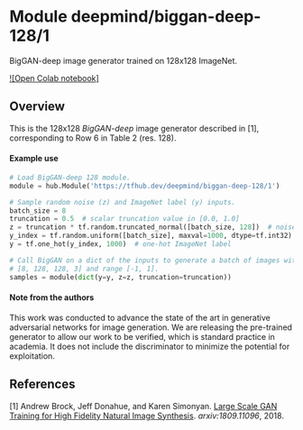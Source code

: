 # Module deepmind/biggan-deep-128/1

BigGAN-deep image generator trained on 128x128 ImageNet.

<!-- dataset: imagenet-ilsvrc-2012-cls -->
<!-- asset-path: legacy -->
<!-- module-type: image-generator -->
<!-- network-architecture: biggan-deep -->
<!-- fine-tunable: false -->
<!-- format: hub -->


[![Open Colab notebook]](https://colab.research.google.com/github/tensorflow/hub/blob/master/examples/colab/biggan_generation_with_tf_hub.ipynb)

## Overview

This is the 128x128 *BigGAN-deep* image generator described in [1],
corresponding to Row 6 in Table 2 (res. 128).

#### Example use

```python
# Load BigGAN-deep 128 module.
module = hub.Module('https://tfhub.dev/deepmind/biggan-deep-128/1')

# Sample random noise (z) and ImageNet label (y) inputs.
batch_size = 8
truncation = 0.5  # scalar truncation value in [0.0, 1.0]
z = truncation * tf.random.truncated_normal([batch_size, 128])  # noise sample
y_index = tf.random.uniform([batch_size], maxval=1000, dtype=tf.int32)
y = tf.one_hot(y_index, 1000)  # one-hot ImageNet label

# Call BigGAN on a dict of the inputs to generate a batch of images with shape
# [8, 128, 128, 3] and range [-1, 1].
samples = module(dict(y=y, z=z, truncation=truncation))
```

#### Note from the authors

This work was conducted to advance the state of the art in generative
adversarial networks for image generation. We are releasing the pre-trained
generator to allow our work to be verified, which is standard practice in
academia. It does not include the discriminator to minimize the potential for
exploitation.

## References

[1] Andrew Brock, Jeff Donahue, and Karen Simonyan.
[Large Scale GAN Training for High Fidelity Natural Image Synthesis](https://arxiv.org/abs/1809.11096).
*arxiv:1809.11096*, 2018.
